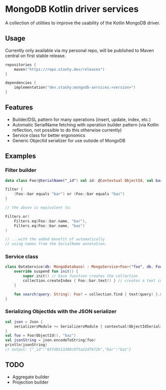# MongoDB Kotlin driver services

A collection of utilities to improve the usability of the Kotlin MongoDB driver.

## Usage

Currently only available via my personal repo, will be published to Maven central on first stable release.

```kotlin
repositories {
    maven("https://repo.stashy.dev/releases")
}

dependencies {
    implementation("dev.stashy:mongodb-services:<version>")
}
```

## Features

* Builder/DSL pattern for many operations (insert, update, index, etc.)
* Automatic SerialName fetching with operation builder pattern (via Kotlin reflection, not possible to do this otherwise
  currently)
* Service class for better ergonomics
* Generic ObjectId serializer for use outside of MongoDB

## Examples

### Filter builder

```kotlin
data class Foo(@SerialName("_id") val id: @Contextual ObjectId, val bar: String)

filter {
    (Foo::bar equals "bar") or (Foo::bar equals "baz")
}

// the above is equivalent to:

Filters.or(
    Filters.eq(Foo::bar.name, "bar"),
    Filters.eq(Foo::bar.name, "baz")
)

// ...with the added benefit of automatically
// using names from the SerialName annotation.
```

### Service class

```kotlin
class DataService(db: MongoDatabase) : MongoService<Foo>("foo", db, Foo::class) {
    override suspend fun init() {
        super.init() // base function creates the collection
        collection.createIndex { Foo::bar.text() } // creates a text index for the `bar` property
    }

    fun search(query: String): Foo? = collection.find { text(query) }.singleOrNull()
}
```

### Serializing ObjectIds with the JSON serializer

```kotlin
val json = Json {
    serializersModule += SerializersModule { contextual(ObjectIdSerializer) }
}
val foo = Foo(ObjectId(), "baz")
val jsonString = json.encodeToString(foo)
println(jsonString)
// output: {"_id":"65fdb513388c9f5a22d7672b","bar":"baz"}
```

## TODO

* Aggregate builder
* Projection builder
